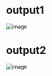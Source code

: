 # output1
![image](https://github.com/mohamedashfaque/vac/assets/138500673/3e665204-27b4-451d-8d48-897d57a3cf72)
# output2
![image](https://github.com/mohamedashfaque/vac/assets/138500673/f9b39d40-d454-4f2a-b105-656b804332e8)

